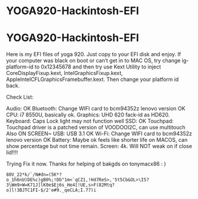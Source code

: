 # YOGA920-Hackintosh-EFI
# YOGA920-Hackintosh-EFI
Here is my EFI files of yoga 920.
Just copy to your EFI disk and enjoy.
If your computer was black on boot or can’t get in to MAC OS, try change ig-platform-id to 0x12345678 and then try use Kext Utility to inject  CoreDisplayFixup.kext, IntelGraphicsFixup.kext, AppleIntelCFLGraphicsFramebuffer.kext. Then change your platform id back.

Check List:

Audio:    OK
Bluetooth: Change WIFI card to bcm94352z lenovo version OK
CPU:    i7 8550U, basically ok.
Graphics:    UHD 620 fack-id as HD620.
Keyboard:    Caps Lock light may not function well
SSD:    OK
Touchpad:    Touchpad driver is a patched version of VOODOOI2C, can use multitouch Also ON SCREEN~
USB:    USB 3.1 OK
Wi-Fi:    Change WIFI card to bcm94352z lenovo version OK
Battery: Maybe ok feels like shorter life on MACOS, can show percentage but not time remain.
Screen: 4k. Will NOT weak on if close lid!!!!


Trying Fix it now. Thanks for helping of bakgds on tonymacx86 : )


```
80V_22*k/`/N#dn=(5K*?o_1h6nU)DE%c)gB0%;!Db"1m<`qCZ1,!Hd7ReS>,'5t5Cb&OL>\I5?3\Wm9>W=K71J]lK0e$Ej6s_He4[!UE,s>F(82Mtq?o]l!3BJTC1FI-$/2'e#9._qeCLA;I.77)i
```
